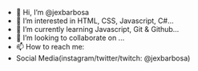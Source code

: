 - 👋 Hi, I’m @jexbarbosa
- 👀 I’m interested in HTML, CSS, Javascript, C#...
- 🌱 I’m currently learning Javascript, Git & Github...
- 💞️ I’m looking to collaborate on ...
- 📫 How to reach me: 
- Social Media(instagram/twitter/twitch: @jexbarbosa)

<!---
jexbarbosa/jexbarbosa is a ✨ special ✨ repository because its `README.md` (this file) appears on your GitHub profile.
You can click the Preview link to take a look at your changes.
--->
